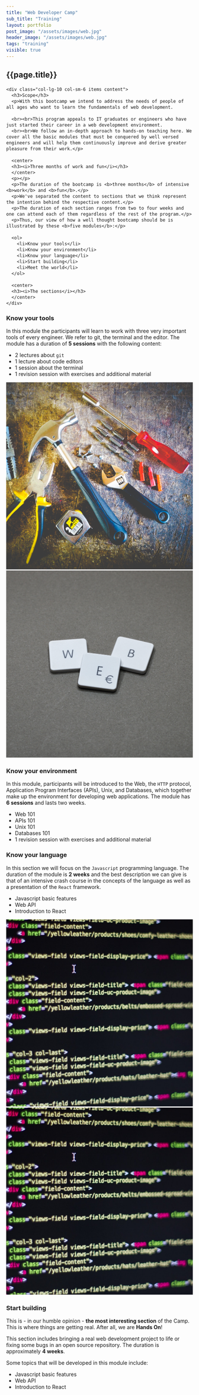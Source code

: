 ```yaml
---
title: "Web Developer Camp"
sub_title: "Training"
layout: portfolio
post_image: "/assets/images/web.jpg"
header_image: "/assets/images/web.jpg"
tags: "training"
visible: true
---
```


<section class="spotlight-portfolio portfolio2">
<div class="container">
  <div class="row">
    <div class="col-lg-12 text-center">
      <h2 class="title">{{page.title}}</h2>
    </div>
  </div>
  <div class="row">
   
    <div class="col-lg-10 col-sm-6 items content">
      <h3>Scope</h3>
      <p>With this bootcamp we intend to address the needs of people of all ages who want to learn the fundamentals of web development.

      <br><br>This program appeals to IT graduates or engineers who have just started their career in a web development environment.
      <br><br>We follow an in-depth approach to hands-on teaching here. We cover all the basic modules that must be conquered by well versed engineers and will help them continuously improve and derive greater pleasure from their work.</p>

      <center>
      <h3><i>Three months of work and fun</i></h3>
      </center>
      <p></p>
      <p>The duration of the bootcamp is <b>three months</b> of intensive <b>work</b> and <b>fun</b>.</p>
      <p>We've separated the content to sections that we think represent the intention behind the respective content.</p>
      <p>The duration of each section ranges from two to four weeks and one can attend each of them regardless of the rest of the program.</p>
      <p>Thus, our view of how a well thought bootcamp should be is illustrated by these <b>five modules</b>:</p>

      <ol>
        <li>Know your tools</li>
        <li>Know your environment</li>
        <li>Know your language</li>
        <li>Start building</li>
        <li>Meet the world</li>
      </ol>

      <center>
      <h3><i>The sections</i></h3>
      </center>
    </div>
  </div>
 
  <div class="row">
    <div class="col-lg-6 col-sm-6 items content">
      <h3>Know your tools</h3>
      <p>In this module the participants will learn to work with three very important tools of every engineer. We refer to git, the terminal and the editor. The module has a duration of <b>5 sessions</b> with the following content:</p>
      <ul>
        <li> 2 lectures about <code>git</code></li>
        <li> 1 lecture about code editors</li>
        <li> 1 session about the terminal</li>
        <li> 1 revision session with exercises and additional material</li>
      </ul>
    </div>
     <div class="col-lg-6 col-sm-6 items">
      <img src="/assets/images/tools.jpg" class="image img-fluid" alt="portfolio"/>
    </div>
  </div>
  <div class="row">
    <div class="col-lg-6 col-sm-6 items">
      <img src="/assets/images/the_web.jpg" class="image img-fluid" alt="portfolio"/>
    </div>
    <div class="col-lg-6 col-sm-6 items content">
      <h3>Know your environment</h3>
      <p>In this module, participants will be introduced to the Web, the <code>HTTP</code> protocol, Application Program Interfaces (APIs), Unix, and Databases, which together make up the environment for developing web applications. The module has <b>6 sessions</b> and lasts two weeks.</p>
      <ul>
        <li> Web 101</li>
        <li> APIs 101</li>
        <li> Unix 101</li>
        <li> Databases 101</li>
        <li> 1 revision session with exercises and additional material</li>
      </ul>
    </div>
  </div>
  <div class="row">
    <div class="col-lg-6 col-sm-6 items content">
      <h3>Know your language</h3>
      <p>In this section we will focus on the <code>Javascript</code> programming language. The duration of the module is <b>2 weeks</b> and the best description we can give is that of an intensive crash course in the concepts of the language as well as a presentation of the <code>React</code> framework.</p>
      <ul>
        <li>Javascript basic features</li>
        <li>Web API</li>
        <li>Introduction to React</li>
      </ul>
    </div>
    <div class="col-lg-6 col-sm-6 items">
      <img src="/assets/images/web_inner.jpg" class="image img-fluid" alt="portfolio"/>
    </div>
  </div>
  <div class="row">
  <div class="col-lg-6 col-sm-6 items">
      <img src="/assets/images/web_inner.jpg" class="image img-fluid" alt="portfolio"/>
    </div>
    <div class="col-lg-6 col-sm-6 items content">
      <h3>Start building</h3>
      <p>This is - in our humble opinion - <b>the most interesting section</b> of the Camp. This is where things are getting real. After all, we are <b>Hands On</b>!</p>
      <p>This section includes bringing a real web development project to life or fixing some bugs in an open source repository. The duration is approximately <b>4 weeks</b>.</p>
      <p>Some topics that will be developed in this module include:</p>
      <ul>
        <li>Javascript basic features</li>
        <li>Web API</li>
        <li>Introduction to React</li>
      </ul>
    </div>
    
  </div>
</div>
</section>